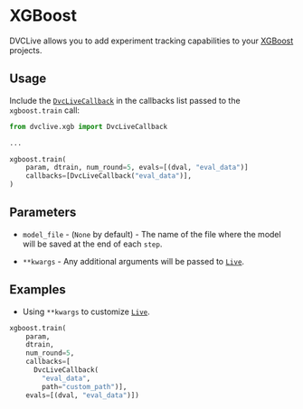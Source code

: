 # XGBoost

DVCLive allows you to add experiment tracking capabilities to your
[XGBoost](https://xgboost.ai/) projects.

## Usage

Include the
[`DvcLiveCallback`](https://github.com/iterative/dvclive/blob/master/dvclive/xgb.py)
in the callbacks list passed to the `xgboost.train` call:

```python
from dvclive.xgb import DvcLiveCallback

...

xgboost.train(
    param, dtrain, num_round=5, evals=[(dval, "eval_data")]
    callbacks=[DvcLiveCallback("eval_data")],
)
```

## Parameters

- `model_file` - (`None` by default) - The name of the file where the model will
  be saved at the end of each `step`.

- `**kwargs` - Any additional arguments will be passed to
  [`Live`](/docs/dvclive/api-reference/live).

## Examples

- Using `**kwargs` to customize [`Live`](/docs/dvclive/api-reference/live).

```python
xgboost.train(
    param,
    dtrain,
    num_round=5,
    callbacks=[
      DvcLiveCallback(
        "eval_data",
        path="custom_path")],
    evals=[(dval, "eval_data")])
```
